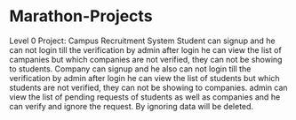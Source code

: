 # Marathon-Projects
Level 0 Project: Campus Recruitment System
Student can signup and he can not login till the verification by admin after login he can view the list of campanies but which companies are not verified, they can not be showing to students.
Company can signup and he also can not login till the verification by admin after login he can view the list of students but which students are not verified, they can not be showing to companies.
admin can view the list of pending requests of students as well as companies and he can verify and ignore the request. By ignoring data will be deleted.